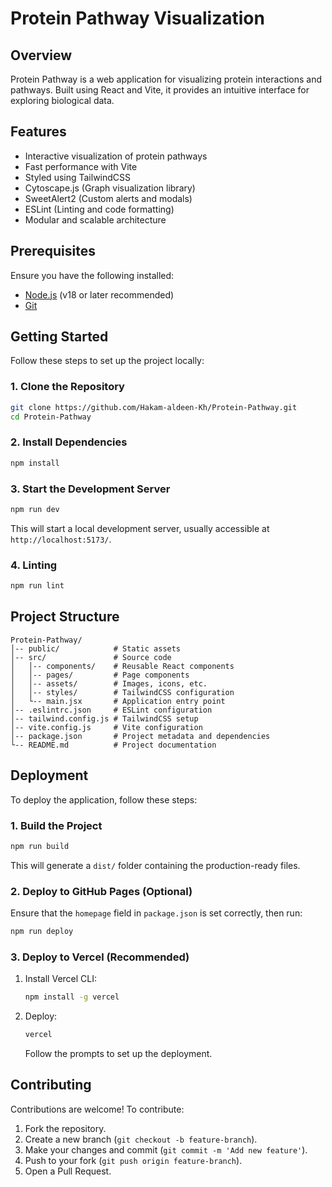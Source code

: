 # Protein Pathway Visualization

## Overview
Protein Pathway is a web application for visualizing protein interactions and pathways. Built using React and Vite, it provides an intuitive interface for exploring biological data.

## Features
- Interactive visualization of protein pathways
- Fast performance with Vite
- Styled using TailwindCSS
- Cytoscape.js (Graph visualization library)
- SweetAlert2 (Custom alerts and modals)
- ESLint (Linting and code formatting)
- Modular and scalable architecture


## Prerequisites
Ensure you have the following installed:
- [Node.js](https://nodejs.org/) (v18 or later recommended)
- [Git](https://git-scm.com/)

## Getting Started
Follow these steps to set up the project locally:

### 1. Clone the Repository
```sh
git clone https://github.com/Hakam-aldeen-Kh/Protein-Pathway.git
cd Protein-Pathway
```

### 2. Install Dependencies
```sh
npm install
```

### 3. Start the Development Server
```sh
npm run dev
```
This will start a local development server, usually accessible at `http://localhost:5173/`.

### 4. Linting
```sh
npm run lint
```

## Project Structure
```
Protein-Pathway/
│-- public/            # Static assets
│-- src/               # Source code
│   │-- components/    # Reusable React components
│   │-- pages/         # Page components
│   │-- assets/        # Images, icons, etc.
│   │-- styles/        # TailwindCSS configuration
│   └-- main.jsx       # Application entry point
│-- .eslintrc.json     # ESLint configuration
│-- tailwind.config.js # TailwindCSS setup
│-- vite.config.js     # Vite configuration
│-- package.json       # Project metadata and dependencies
└-- README.md          # Project documentation
```

## Deployment
To deploy the application, follow these steps:

### 1. Build the Project
```sh
npm run build
```
This will generate a `dist/` folder containing the production-ready files.

### 2. Deploy to GitHub Pages (Optional)
Ensure that the `homepage` field in `package.json` is set correctly, then run:
```sh
npm run deploy
```

### 3. Deploy to Vercel (Recommended)
1. Install Vercel CLI:
   ```sh
   npm install -g vercel
   ```
2. Deploy:
   ```sh
   vercel
   ```
   Follow the prompts to set up the deployment.

## Contributing
Contributions are welcome! To contribute:
1. Fork the repository.
2. Create a new branch (`git checkout -b feature-branch`).
3. Make your changes and commit (`git commit -m 'Add new feature'`).
4. Push to your fork (`git push origin feature-branch`).
5. Open a Pull Request.
